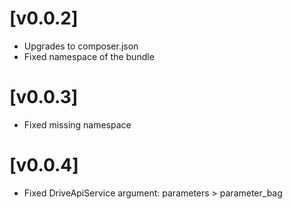 # [v0.0.2]

- Upgrades to composer.json
- Fixed namespace of the bundle

# [v0.0.3]

- Fixed missing namespace


# [v0.0.4]

- Fixed DriveApiService argument: parameters > parameter_bag